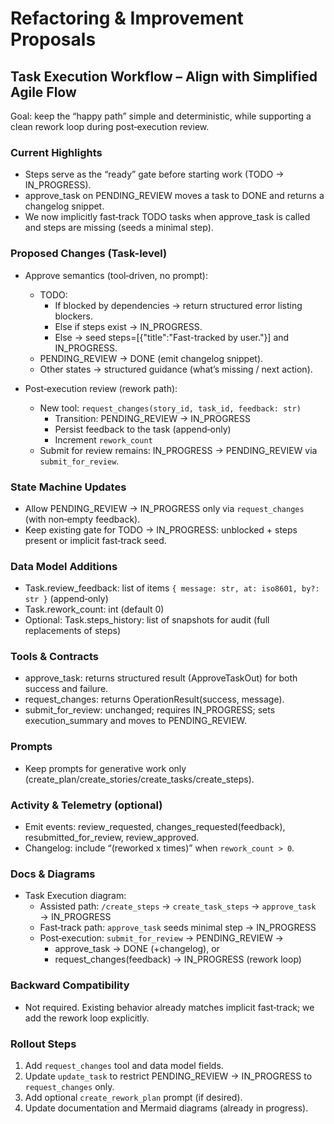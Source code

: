 # Refactoring & Improvement Proposals

## Task Execution Workflow – Align with Simplified Agile Flow

Goal: keep the “happy path” simple and deterministic, while supporting a clean rework loop during post‑execution review.

### Current Highlights
- Steps serve as the “ready” gate before starting work (TODO → IN_PROGRESS).
- approve_task on PENDING_REVIEW moves a task to DONE and returns a changelog snippet.
- We now implicitly fast‑track TODO tasks when approve_task is called and steps are missing (seeds a minimal step).

### Proposed Changes (Task-level)
- Approve semantics (tool‑driven, no prompt):
  - TODO:
    - If blocked by dependencies → return structured error listing blockers.
    - Else if steps exist → IN_PROGRESS.
    - Else → seed steps=[{"title":"Fast-tracked by user."}] and IN_PROGRESS.
  - PENDING_REVIEW → DONE (emit changelog snippet).
  - Other states → structured guidance (what’s missing / next action).

- Post‑execution review (rework path):
  - New tool: `request_changes(story_id, task_id, feedback: str)`
    - Transition: PENDING_REVIEW → IN_PROGRESS
    - Persist feedback to the task (append‑only)
    - Increment `rework_count`
  - Submit for review remains: IN_PROGRESS → PENDING_REVIEW via `submit_for_review`.

### State Machine Updates
- Allow PENDING_REVIEW → IN_PROGRESS only via `request_changes` (with non‑empty feedback).
- Keep existing gate for TODO → IN_PROGRESS: unblocked + steps present or implicit fast‑track seed.

### Data Model Additions
- Task.review_feedback: list of items `{ message: str, at: iso8601, by?: str }` (append‑only)
- Task.rework_count: int (default 0)
- Optional: Task.steps_history: list of snapshots for audit (full replacements of steps)

### Tools & Contracts
- approve_task: returns structured result (ApproveTaskOut) for both success and failure.
- request_changes: returns OperationResult(success, message).
- submit_for_review: unchanged; requires IN_PROGRESS; sets execution_summary and moves to PENDING_REVIEW.

### Prompts
- Keep prompts for generative work only (create_plan/create_stories/create_tasks/create_steps).

### Activity & Telemetry (optional)
- Emit events: review_requested, changes_requested(feedback), resubmitted_for_review, review_approved.
- Changelog: include “(reworked x times)” when `rework_count > 0`.

### Docs & Diagrams
- Task Execution diagram:
  - Assisted path: `/create_steps` → `create_task_steps` → `approve_task` → IN_PROGRESS
  - Fast‑track path: `approve_task` seeds minimal step → IN_PROGRESS
  - Post‑execution: `submit_for_review` → PENDING_REVIEW →
    - approve_task → DONE (+changelog), or
    - request_changes(feedback) → IN_PROGRESS (rework loop)

### Backward Compatibility
- Not required. Existing behavior already matches implicit fast‑track; we add the rework loop explicitly.

### Rollout Steps
1) Add `request_changes` tool and data model fields.
2) Update `update_task` to restrict PENDING_REVIEW → IN_PROGRESS to `request_changes` only.
3) Add optional `create_rework_plan` prompt (if desired).
4) Update documentation and Mermaid diagrams (already in progress).